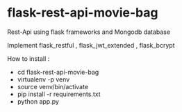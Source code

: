 # flask-rest-api-movie-bag
Rest-Api using flask frameworks and Mongodb database

Implement flask_restful , flask_jwt_extended , flask_bcrypt


How to install :

- cd flask-rest-api-movie-bag
- virtualenv -p <pathtopython3> venv
- source venv/bin/activate
- pip install -r requirements.txt
- python app.py
